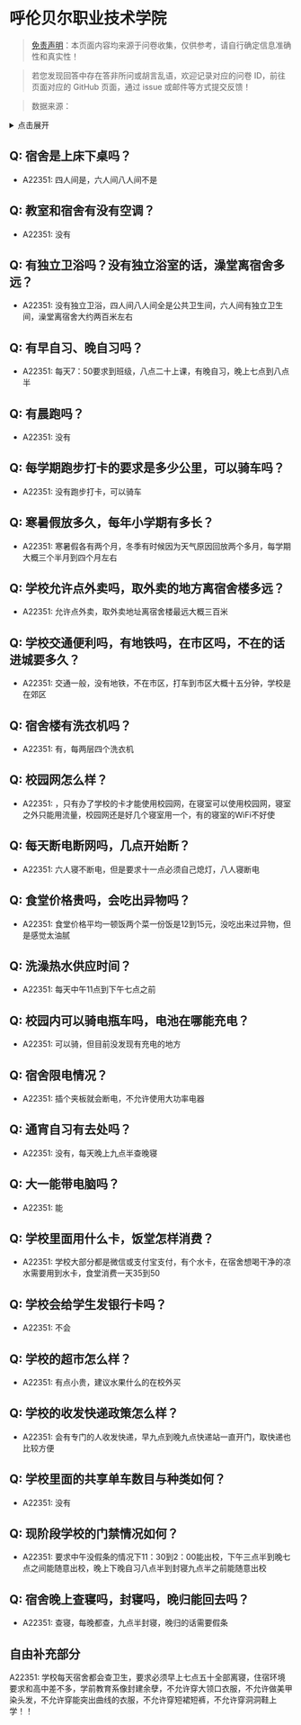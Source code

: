 # 呼伦贝尔职业技术学院

> [免责声明](https://colleges.chat/#_3)：本页面内容均来源于问卷收集，仅供参考，请自行确定信息准确性和真实性！

> 若您发现回答中存在答非所问或胡言乱语，欢迎记录对应的问卷 ID，前往页面对应的 GitHub 页面，通过 issue 或邮件等方式提交反馈！

> 数据来源：

<details><summary>点击展开</summary>
<ul>
<li>A22351: 匿名 (2024 年 06 月)</li>
</ul>
</details>

## Q: 宿舍是上床下桌吗？

- A22351: 四人间是，六人间八人间不是

## Q: 教室和宿舍有没有空调？

- A22351: 没有

## Q: 有独立卫浴吗？没有独立浴室的话，澡堂离宿舍多远？

- A22351: 没有独立卫浴，四人间八人间全是公共卫生间，六人间有独立卫生间，澡堂离宿舍大约两百米左右

## Q: 有早自习、晚自习吗？

- A22351: 每天7：50要求到班级，八点二十上课，有晚自习，晚上七点到八点半

## Q: 有晨跑吗？

- A22351: 没有

## Q: 每学期跑步打卡的要求是多少公里，可以骑车吗？

- A22351: 没有跑步打卡，可以骑车

## Q: 寒暑假放多久，每年小学期有多长？

- A22351: 寒暑假各有两个月，冬季有时候因为天气原因回放两个多月，每学期大概三个半月到四个月左右

## Q: 学校允许点外卖吗，取外卖的地方离宿舍楼多远？

- A22351: 允许点外卖，取外卖地址离宿舍楼最远大概三百米

## Q: 学校交通便利吗，有地铁吗，在市区吗，不在的话进城要多久？

- A22351: 交通一般，没有地铁，不在市区，打车到市区大概十五分钟，学校是在郊区

## Q: 宿舍楼有洗衣机吗？

- A22351: 有，每两层四个洗衣机

## Q: 校园网怎么样？

- A22351: ，只有办了学校的卡才能使用校园网，在寝室可以使用校园网，寝室之外只能用流量，校园网还是好几个寝室用一个，有的寝室的WiFi不好使

## Q: 每天断电断网吗，几点开始断？

- A22351: 六人寝不断电，但是要求十一点必须自己熄灯，八人寝断电

## Q: 食堂价格贵吗，会吃出异物吗？

- A22351: 食堂价格平均一顿饭两个菜一份饭是12到15元，没吃出来过异物，但是感觉太油腻

## Q: 洗澡热水供应时间？

- A22351: 每天中午11点到下午七点之前

## Q: 校园内可以骑电瓶车吗，电池在哪能充电？

- A22351: 可以骑，但目前没发现有充电的地方

## Q: 宿舍限电情况？

- A22351: 插个夹板就会断电，不允许使用大功率电器

## Q: 通宵自习有去处吗？

- A22351: 没有，每天晚上九点半查晚寝

## Q: 大一能带电脑吗？

- A22351: 能

## Q: 学校里面用什么卡，饭堂怎样消费？

- A22351: 学校大部分都是微信或支付宝支付，有个水卡，在宿舍想喝干净的凉水需要用到水卡，食堂消费一天35到50

## Q: 学校会给学生发银行卡吗？

- A22351: 不会

## Q: 学校的超市怎么样？

- A22351: 有点小贵，建议水果什么的在校外买

## Q: 学校的收发快递政策怎么样？

- A22351: 会有专门的人收发快递，早九点到晚九点快递站一直开门，取快递也比较方便

## Q: 学校里面的共享单车数目与种类如何？

- A22351: 没有

## Q: 现阶段学校的门禁情况如何？

- A22351: 要求中午没假条的情况下11：30到2：00能出校，下午三点半到晚七点之间能随意出校，晚上下晚自习八点半到封寝九点半之前能随意出校

## Q: 宿舍晚上查寝吗，封寝吗，晚归能回去吗？

- A22351: 查寝，每晚都查，九点半封寝，晚归的话需要假条

## 自由补充部分

A22351: 学校每天宿舍都会查卫生，要求必须早上七点五十全部离寝，住宿环境要求和高中差不多，学前教育系像封建余孽，不允许穿大领口衣服，不允许做美甲染头发，不允许穿能突出曲线的衣服，不允许穿短裙短裤，不允许穿洞洞鞋上学！！